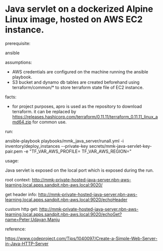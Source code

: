 # Java servlet on a dockerized Alpine Linux image, hosted on AWS EC2 instance.

prerequisite:

ansible

assumptions:

- AWS credentials are configured on the machine running the ansible playbook.
- S3 bucket and dynamo db tables are created beforehand using terraform/common/* to store terraform state file of EC2 instance.

facts:

- for project purposes, apro is used as the repository to download terraform. it can be replaced by <https://releases.hashicorp.com/terraform/0.11.11/terraform_0.11.11_linux_amd64.zip> for common use.

run:

ansible-playbook playbooks/mmk_java_server/runall.yml -i inventory/deploy_instances --private-key secrets/mmk-java-servlet-key-pair.pem -e "TF_VAR_AWS_PROFILE=<aws profile name> TF_VAR_AWS_REGION=<aws region>"

usage:

Java servlet is exposed on the local port which is exposed during the run.

root context: <http://mmk-private-hosted-java-server.nbn-aws-learning.local.apps.sandpit.nbn-aws.local:9020/>

get header info: <http://mmk-private-hosted-java-server.nbn-aws-learning.local.apps.sandpit.nbn-aws.local:9020/echoHeader>

custom http get: <http://mmk-private-hosted-java-server.nbn-aws-learning.local.apps.sandpit.nbn-aws.local:9020/echoGet?name=Peter,Udayan,Manju>

reference:

<https://www.codeproject.com/Tips/1040097/Create-a-Simple-Web-Server-in-Java-HTTP-Server>
